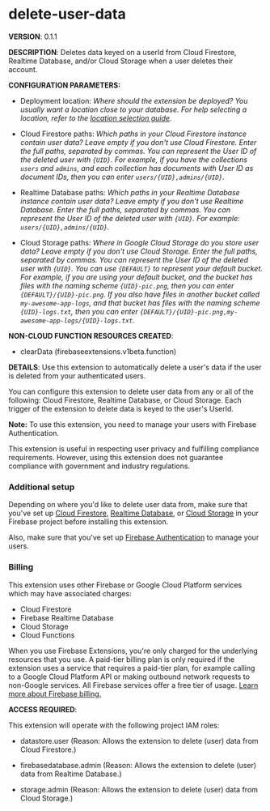 # delete-user-data

**VERSION**: 0.1.1

**DESCRIPTION**: Deletes data keyed on a userId from Cloud Firestore, Realtime Database, and/or Cloud Storage when a user deletes their account.



**CONFIGURATION PARAMETERS:**

* Deployment location: *Where should the extension be deployed? You usually want a location close to your database. For help selecting a location, refer to the [location selection guide](https://firebase.google.com/docs/functions/locations#selecting_regions_for_firestore_and_storage).*

* Cloud Firestore paths: *Which paths in your Cloud Firestore instance contain user data? Leave empty if you don't use Cloud Firestore.
Enter the full paths, separated by commas. You can represent the User ID of the deleted user with `{UID}`.
For example, if you have the collections `users` and `admins`, and each collection has documents with User ID as document IDs, then you can enter `users/{UID},admins/{UID}`.*

* Realtime Database paths: *Which paths in your Realtime Database instance contain user data? Leave empty if you don't use Realtime Database.
Enter the full paths, separated by commas. You can represent the User ID of the deleted user with `{UID}`.
For example: `users/{UID},admins/{UID}`.*

* Cloud Storage paths: *Where in Google Cloud Storage do you store user data? Leave empty if you don't use Cloud Storage.
Enter the full paths, separated by commas. You can represent the User ID of the deleted user with `{UID}`. You can use `{DEFAULT}` to represent your default bucket.
For example, if you are using your default bucket, and the bucket has files with the naming scheme `{UID}-pic.png`, then you can enter `{DEFAULT}/{UID}-pic.png`. If you also have files in another bucket called `my-awesome-app-logs`, and that bucket has files with the naming scheme `{UID}-logs.txt`, then you can enter `{DEFAULT}/{UID}-pic.png,my-awesome-app-logs/{UID}-logs.txt`.*



**NON-CLOUD FUNCTION RESOURCES CREATED**:

* clearData (firebaseextensions.v1beta.function)



**DETAILS**: Use this extension to automatically delete a user's data if the user is deleted from your authenticated users.

You can configure this extension to delete user data from any or all of the following: Cloud Firestore, Realtime Database, or Cloud Storage. Each trigger of the extension to delete data is keyed to the user's UserId.

**Note:** To use this extension, you need to manage your users with Firebase Authentication.

This extension is useful in respecting user privacy and fulfilling compliance requirements. However, using this extension does not guarantee compliance with government and industry regulations.

### Additional setup

Depending on where you'd like to delete user data from, make sure that you've set up [Cloud Firestore](https://firebase.google.com/docs/firestore), [Realtime Database](https://firebase.google.com/docs/database), or [Cloud Storage](https://firebase.google.com/docs/storage) in your Firebase project before installing this extension.

Also, make sure that you've set up [Firebase Authentication](https://firebase.google.com/docs/auth) to manage your users.

### Billing

This extension uses other Firebase or Google Cloud Platform services which may have associated charges:

- Cloud Firestore
- Firebase Realtime Database
- Cloud Storage
- Cloud Functions

When you use Firebase Extensions, you're only charged for the underlying resources that you use. A paid-tier billing plan is only required if the extension uses a service that requires a paid-tier plan, for example calling to a Google Cloud Platform API or making outbound network requests to non-Google services. All Firebase services offer a free tier of usage. [Learn more about Firebase billing.](https://firebase.google.com/pricing)



**ACCESS REQUIRED**:



This extension will operate with the following project IAM roles:

* datastore.user (Reason: Allows the extension to delete (user) data from Cloud Firestore.)

* firebasedatabase.admin (Reason: Allows the extension to delete (user) data from Realtime Database.)

* storage.admin (Reason: Allows the extension to delete (user) data from Cloud Storage.)
